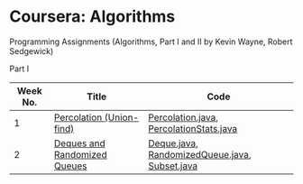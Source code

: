 # Coursera: Algorithms
Programming Assignments (Algorithms, Part I and II by Kevin Wayne, Robert Sedgewick)

Part I

| Week No. | Title | Code |
| -------- | ----- | ---- |
| 1 | [Percolation (Union-find)](http://coursera.cs.princeton.edu/algs4/assignments/percolation.html) | [Percolation.java](https://github.com/SmartJuneThx/Algs4/blob/master/src/assignments/percolation/Percolation.java), [PercolationStats.java](https://github.com/SmartJuneThx/Algs4/blob/master/src/assignments/percolation/PercolationStats.java) |
| 2 | [Deques and Randomized Queues](http://coursera.cs.princeton.edu/algs4/assignments/queues.html) | [Deque.java](https://github.com/SmartJuneThx/Algs4/blob/master/src/assignments/queues/Deque.java), [RandomizedQueue.java](https://github.com/SmartJuneThx/Algs4/blob/master/src/assignments/queues/RandomizedQueue.java), [Subset.java](https://github.com/SmartJuneThx/Algs4/blob/master/src/assignments/queues/Subset.java) |